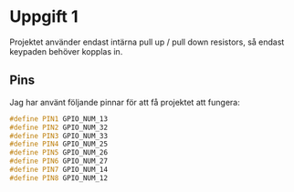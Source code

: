 # Uppgift 1

Projektet använder endast intärna pull up / pull down resistors, så endast keypaden behöver kopplas in.

## Pins

Jag har använt följande pinnar för att få projektet att fungera:

```cpp
#define PIN1 GPIO_NUM_13
#define PIN2 GPIO_NUM_32
#define PIN3 GPIO_NUM_33
#define PIN4 GPIO_NUM_25
#define PIN5 GPIO_NUM_26
#define PIN6 GPIO_NUM_27
#define PIN7 GPIO_NUM_14
#define PIN8 GPIO_NUM_12
```
